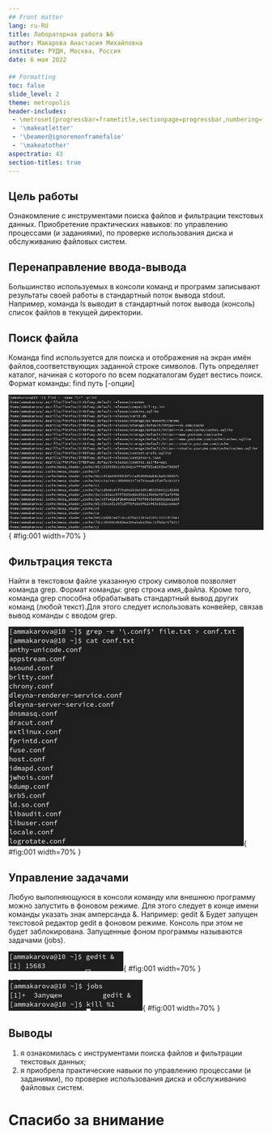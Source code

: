 ```yaml
---
## Front matter
lang: ru-RU
title: Лабораторная работа №6
author: Макарова Анастасия Михайловна
institute: РУДН, Москва, Россия
date: 6 мая 2022

## Formatting
toc: false
slide_level: 2
theme: metropolis
header-includes: 
 - \metroset{progressbar=frametitle,sectionpage=progressbar,numbering=fraction}
 - '\makeatletter'
 - '\beamer@ignorenonframefalse'
 - '\makeatother'
aspectratio: 43
section-titles: true
---
```



## Цель работы 

Ознакомление с инструментами поиска файлов и фильтрации текстовых данных.
Приобретение практических навыков: по управлению процессами (и заданиями), по
проверке использования диска и обслуживанию файловых систем.

## Перенаправление ввода-вывода

Большинство используемых в консоли команд и программ записывают результаты своей работы в стандартный поток вывода stdout. Например, команда ls выводит в стандартный поток вывода (консоль) список файлов в текущей директории.

## Поиск файла

Команда find используется для поиска и отображения на экран имён файлов,соответствующих заданной строке символов. Путь определяет каталог, начиная с которого по всем подкаталогам будет вестись поиск.
Формат команды: find путь [-опции]

![Команда find](image/3.png){ #fig:001 width=70% }

## Фильтрация текста

Найти в текстовом файле указанную строку символов позволяет команда grep.
Формат команды: grep строка имя_файла.
Кроме того, команда grep способна обрабатывать стандартный вывод других команд (любой текст).Для этого следует использовать конвейер, связав вывод команды с вводом
grep.

![Команда grep](image/2.png){ #fig:001 width=70% }

## Управление задачами

Любую выполняющуюся в консоли команду или внешнюю программу можно запустить в фоновом режиме. Для этого следует в конце имени команды указать знак амперсанда &. Например: gedit &
Будет запущен текстовой редактор gedit в фоновом режиме. Консоль при этом не будет заблокирована.
Запущенные фоном программы называются задачами (jobs).

![Команда gedit &](image/7.png){ #fig:001 width=70% }

![Команда kill](image/8.png){ #fig:001 width=70% }

## Выводы

1) я ознакомилась с инструментами поиска файлов и фильтрации текстовых данных;
2) я приобрела практические навыки по управлению процессами (и заданиями), по
проверке использования диска и обслуживанию файловых систем.

# Спасибо за внимание


